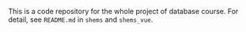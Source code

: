 This is a code repository for the whole project of database course.
For detail, see `README.md` in `shems` and `shems_vue`.
